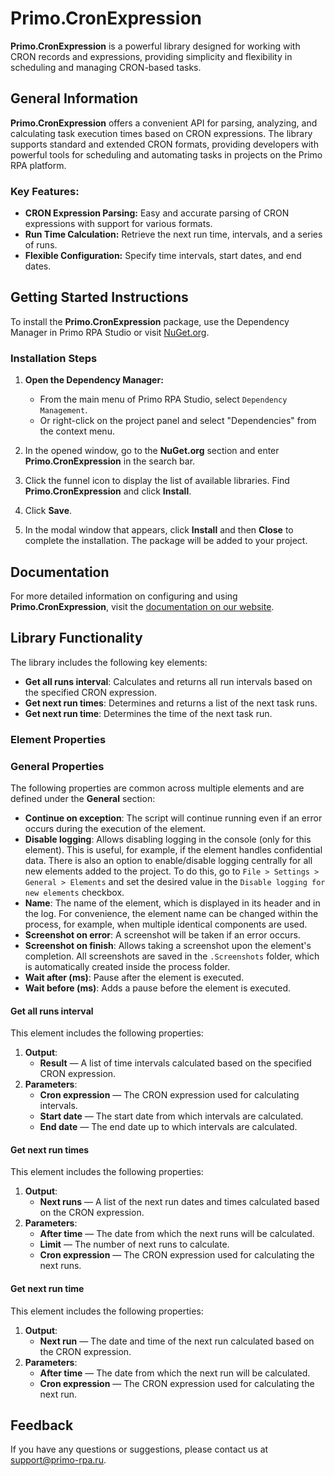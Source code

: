 # Primo.CronExpression

**Primo.CronExpression** is a powerful library designed for working with CRON records and expressions, providing simplicity and flexibility in scheduling and managing CRON-based tasks.

## General Information

**Primo.CronExpression** offers a convenient API for parsing, analyzing, and calculating task execution times based on CRON expressions. The library supports standard and extended CRON formats, providing developers with powerful tools for scheduling and automating tasks in projects on the Primo RPA platform.

### Key Features:
- **CRON Expression Parsing:** Easy and accurate parsing of CRON expressions with support for various formats.
- **Run Time Calculation:** Retrieve the next run time, intervals, and a series of runs.
- **Flexible Configuration:** Specify time intervals, start dates, and end dates.

## Getting Started Instructions

To install the **Primo.CronExpression** package, use the Dependency Manager in Primo RPA Studio or visit [NuGet.org](https://www.nuget.org/).

### Installation Steps

1. **Open the Dependency Manager:**
   - From the main menu of Primo RPA Studio, select `Dependency Management`.
   - Or right-click on the project panel and select "Dependencies" from the context menu.

2. In the opened window, go to the **NuGet.org** section and enter **Primo.CronExpression** in the search bar.

3. Click the funnel icon to display the list of available libraries. Find **Primo.CronExpression** and click **Install**.

4. Click **Save**.

5. In the modal window that appears, click **Install** and then **Close** to complete the installation. The package will be added to your project.

## Documentation

For more detailed information on configuring and using **Primo.CronExpression**, visit the [documentation on our website](https://docs.primo-rpa.com).

## Library Functionality

The library includes the following key elements:

- **Get all runs interval**: Calculates and returns all run intervals based on the specified CRON expression.
- **Get next run times**: Determines and returns a list of the next task runs.
- **Get next run time**: Determines the time of the next task run.

### Element Properties

### General Properties

The following properties are common across multiple elements and are defined under the **General** section:

- **Continue on exception**: The script will continue running even if an error occurs during the execution of the element.
- **Disable logging**: Allows disabling logging in the console (only for this element). This is useful, for example, if the element handles confidential data. There is also an option to enable/disable logging centrally for all new elements added to the project. To do this, go to `File > Settings > General > Elements` and set the desired value in the `Disable logging for new elements` checkbox.
- **Name**: The name of the element, which is displayed in its header and in the log. For convenience, the element name can be changed within the process, for example, when multiple identical components are used.
- **Screenshot on error**: A screenshot will be taken if an error occurs.
- **Screenshot on finish**: Allows taking a screenshot upon the element's completion. All screenshots are saved in the `.Screenshots` folder, which is automatically created inside the process folder.
- **Wait after (ms)**: Pause after the element is executed.
- **Wait before (ms)**: Adds a pause before the element is executed.

#### Get all runs interval

This element includes the following properties:

1. **Output**:
   - **Result** — A list of time intervals calculated based on the specified CRON expression.
2. **Parameters**:
   - **Cron expression** — The CRON expression used for calculating intervals.
   - **Start date** — The start date from which intervals are calculated.
   - **End date** — The end date up to which intervals are calculated.

#### Get next run times

This element includes the following properties:

1. **Output**:
   - **Next runs** — A list of the next run dates and times calculated based on the CRON expression.
2. **Parameters**:
   - **After time** — The date from which the next runs will be calculated.
   - **Limit** — The number of next runs to calculate.
   - **Cron expression** — The CRON expression used for calculating the next runs.
   
#### Get next run time

This element includes the following properties:

1. **Output**:
   - **Next run** — The date and time of the next run calculated based on the CRON expression.
2. **Parameters**:
   - **After time** — The date from which the next run will be calculated.
   - **Cron expression** — The CRON expression used for calculating the next run.

## Feedback

If you have any questions or suggestions, please contact us at [support@primo-rpa.ru](mailto:support@primo-rpa.ru).

